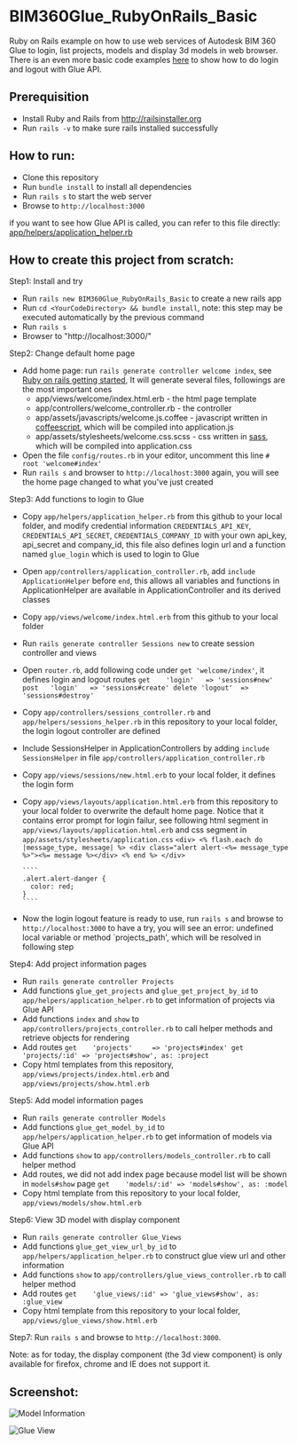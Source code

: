 # BIM360Glue_RubyOnRails_Basic
Ruby on Rails example on how to use web services of Autodesk BIM 360 Glue to login, list projects, models and display 3d models in web browser.
There is an even more basic code examples [here](https://github.com/lushibi/BIM360Glue_RubyOnRails_Basic) to show how to do login and logout with Glue API.

## Prerequisition
* Install Ruby and Rails from http://railsinstaller.org
* Run `rails -v` to make sure rails installed successfully

## How to run:
* Clone this repository
* Run `bundle install` to install all dependencies
* Run `rails s` to start the web server
* Browse to `http://localhost:3000`

if you want to see how Glue API is called, you can refer to this file directly: [app/helpers/application_helper.rb](https://github.com/lushibi/BIM360Glue_RubyOnRails_Basic/blob/master/app/helpers/application_helper.rb)

## How to create this project from scratch:

Step1: Install and try
* Run `rails new BIM360Glue_RubyOnRails_Basic` to create a new rails app
* Run `cd <YourCodeDirectory> && bundle install`, note: this step may be executed automatically by the previous command
* Run `rails s`
* Browser to "http://localhost:3000/"

Step2: Change default home page
* Add home page: run `rails generate controller welcome index`, see [Ruby on rails getting started](http://guides.rubyonrails.org/getting_started.html), It will generate several files, followings are the most important ones
  * app/views/welcome/index.html.erb - the html page template
  * app/controllers/welcome_controller.rb - the controller
  * app/assets/javascripts/welcome.js.coffee - javascript written in [coffeescript](http://coffeescript.org/), which will be compiled into application.js
  * app/assets/stylesheets/welcome.css.scss - css written in [sass](http://sass-lang.com/), which will be compiled into application.css
* Open the file `config/routes.rb` in your editor, uncomment this line `# root 'welcome#index'`
* Run `rails s` and browser to `http://localhost:3000` again, you will see the home page changed to what you've just created

Step3: Add functions to login to Glue
* Copy `app/helpers/application_helper.rb` from this github to your local folder, and modify credential information `CREDENTIALS_API_KEY`, `CREDENTIALS_API_SECRET`, `CREDENTIALS_COMPANY_ID` with your own api_key, api_secret and company_id, this file also defines login url and a function named `glue_login` which is used to login to Glue
* Open `app/controllers/application_controller.rb`, add `include ApplicationHelper` before `end`, this allows all variables and functions in ApplicationHelper are available in ApplicationController and its derived classes
* Copy `app/views/welcome/index.html.erb` from this github to your local folder
* Run `rails generate controller Sessions new` to create session controller and views
* Open `router.rb`, add following code under `get 'welcome/index'`, it defines login and logout routes
      ````
      get    'login'   => 'sessions#new'
      post   'login'   => 'sessions#create'
      delete 'logout'  => 'sessions#destroy'
      ````
* Copy `app/controllers/sessions_controller.rb` and `app/helpers/sessions_helper.rb` in this repository to your local folder, the login logout controller are defined
* Include SessionsHelper in ApplicationControllers by adding `include SessionsHelper` in file `app/controllers/application_controller.rb`
* Copy `app/views/sessions/new.html.erb` to your local folder, it defines the login form
* Copy `app/views/layouts/application.html.erb` from this repository to your local folder to overwrite the default home page. Notice that it contains error prompt for login failur, see following html segment in `app/views/layouts/application.html.erb` and css segment in `app/assets/stylesheets/application.css`
      ````
      <div>
        <% flash.each do |message_type, message| %>
          <div class="alert alert-<%= message_type %>"><%= message %></div>
        <% end %>
      </div>
      ````

      ````
      .alert.alert-danger {
        color: red;
      }
      ````
* Now the login logout feature is ready to use, run `rails s` and browse to `http://localhost:3000` to have a try, you will see an error: undefined local variable or method `projects_path', which will be resolved in following step

Step4: Add project information pages
* Run `rails generate controller Projects`
* Add functions `glue_get_projects` and `glue_get_project_by_id` to `app/helpers/application_helper.rb` to get information of projects via Glue API
* Add functions `index` and `show` to `app/controllers/projects_controller.rb` to call helper methods and retrieve objects for rendering
* Add routes
      ````
      get    'projects'     => 'projects#index'
      get    'projects/:id' => 'projects#show', as: :project
      ````
* Copy html templates from this repository, `app/views/projects/index.html.erb` and `app/views/projects/show.html.erb`

Step5: Add model information pages
* Run `rails generate controller Models`
* Add functions `glue_get_model_by_id` to `app/helpers/application_helper.rb` to get information of models via Glue API
* Add functions `show` to `app/controllers/models_controller.rb` to call helper method
* Add routes, we did not add index page because model list will be shown in `models#show` page
      ````
      get    'models/:id' => 'models#show', as: :model
      ````
* Copy html template from this repository to your local folder, `app/views/models/show.html.erb`

Step6: View 3D model with display component
* Run `rails generate controller Glue_Views`
* Add functions `glue_get_view_url_by_id` to `app/helpers/application_helper.rb` to construct glue view url and other information
* Add functions `show` to `app/controllers/glue_views_controller.rb` to call helper method
* Add routes
      ````
      get    'glue_views/:id' => 'glue_views#show', as: :glue_view
      ````
* Copy html template from this repository to your local folder, `app/views/glue_views/show.html.erb`

Step7: Run `rails s` and browse to `http://localhost:3000`.

Note: as for today, the display component (the 3d view component) is only available for firefox, chrome and IE does not support it.

## Screenshot:

![Model Information](https://github.com/lushibi/BIM360GlueRubyOnRails_WebService_DisplayComponent_Basic/blob/master/model_info.png "Model Information")

![Glue View](https://github.com/lushibi/BIM360GlueRubyOnRails_WebService_DisplayComponent_Basic/blob/master/glue_view.png "Glue View")